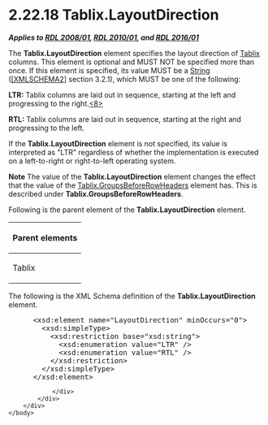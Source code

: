<html dir="LTR" xmlns:mshelp="http://msdn.microsoft.com/mshelp" xmlns:ddue="http://ddue.schemas.microsoft.com/authoring/2003/5" xmlns:xlink="http://www.w3.org/1999/xlink" xmlns:tool="http://www.microsoft.com/tooltip">
    <head>
        <meta http-equiv="Content-Type" content="text/html; CHARSET=utf-8"></meta>
        <meta name="save" content="history"></meta>
        <title>2.22.18 Tablix.LayoutDirection</title>
        <xml>
            <mshelp:toctitle title="2.22.18 Tablix.LayoutDirection"></mshelp:toctitle>
            <mshelp:rltitle title="[MS-RDL]: Tablix.LayoutDirection"></mshelp:rltitle>
            <mshelp:keyword index="A" term="c5e77faf-ba57-42ff-8c1a-35a531a03a9c"></mshelp:keyword>
            <mshelp:attr name="DCSext.ContentType" value="open specification"></mshelp:attr>
            <mshelp:attr name="AssetID" value="c5e77faf-ba57-42ff-8c1a-35a531a03a9c"></mshelp:attr>
            <mshelp:attr name="TopicType" value="kbRef"></mshelp:attr>
            <mshelp:attr name="DCSext.Title" value="[MS-RDL]: Tablix.LayoutDirection" />
        </xml>
    </head>
    <body>
        <div id="header">
            <h1 class="heading">2.22.18 Tablix.LayoutDirection</h1>
        </div>
        <div id="mainSection">
            <div id="mainBody">
                <div id="allHistory" class="saveHistory"></div>
                <div id="sectionSection0" class="section" name="collapseableSection">
                    

<p><b><i>Applies to </i></b><a href="1e855f94-4617-47e4-b89e-0856c6cb420f.htm"><b><i>RDL 2008/01</i></b></a><b><i>,
</i></b><a href="3428e690-a348-4ec7-8a6a-8efb42d2cdee.htm"><b><i>RDL 2010/01</i></b></a><b><i>,
and </i></b><a href="52ce3983-2bfc-4e72-9359-42aaf5fe4509.htm"><b><i>RDL 2016/01</i></b></a></p>

<p>The <b>Tablix.LayoutDirection</b> element specifies the
layout direction of <a href="e42fb86e-799a-4202-8845-ac38831efccb.htm">Tablix</a>
columns. This element is optional and MUST NOT be specified more than once. If
this element is specified, its value MUST be a <a href="1ed81ef3-a683-45e3-aaad-bd2bbe71bc3d.htm">String</a> (<a href="https://go.microsoft.com/fwlink/?LinkId=90610">[XMLSCHEMA2]</a> section
3.2.1), which MUST be one of the following:</p>

<p><b>LTR:</b> Tablix columns are laid out in sequence,
starting at the left and progressing to the right.<a id="Appendix_A_Target_8"></a><a href="1fe5fd87-2de5-4b2c-b762-5a4fd1373621.htm#Appendix_A_8" aria-label="Product behavior note 8">&lt;8&gt;</a></p>

<p><b>RTL:</b> Tablix columns are laid out in sequence,
starting at the right and progressing to the left.</p>

<p>If the <b>Tablix.LayoutDirection</b> element is not
specified, its value is interpreted as &quot;LTR&quot; regardless of whether
the implementation is executed on a left-to-right or right-to-left operating
system.</p>

<p><b>Note</b>  The value of the <b>Tablix.LayoutDirection</b>
element changes the effect that the value of the <a href="331a80e6-fd9f-4e64-87ac-aea39797a718.htm">Tablix.GroupsBeforeRowHeaders</a>
element has. This is described under <b>Tablix.GroupsBeforeRowHeaders</b>.</p>

<p>Following is the parent element of the <b>Tablix.LayoutDirection</b>
element.</p>

<table>
 <thead>
  <tr>
   <th>
   <p>Parent elements</p>
   </th>
  </tr>
 </thead>
 <tr>
  <td>
  <p>Tablix</p>
  </td>
 </tr>
</table>

<p>The following is the XML Schema definition of the <b>Tablix.LayoutDirection</b>
element.</p>

<dl>
<dd>
<div><pre> &lt;xsd:element name=&quot;LayoutDirection&quot; minOccurs=&quot;0&quot;&gt;
   &lt;xsd:simpleType&gt;
     &lt;xsd:restriction base=&quot;xsd:string&quot;&gt;
       &lt;xsd:enumeration value=&quot;LTR&quot; /&gt;
       &lt;xsd:enumeration value=&quot;RTL&quot; /&gt;
     &lt;/xsd:restriction&gt;
   &lt;/xsd:simpleType&gt;
 &lt;/xsd:element&gt;
</pre></div>
</dd></dl>


                </div>
            </div>
        </div>
    </body>
</html>